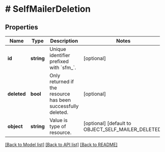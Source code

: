 # # SelfMailerDeletion

## Properties

Name | Type | Description | Notes
------------ | ------------- | ------------- | -------------
**id** | **string** | Unique identifier prefixed with &#x60;sfm_&#x60;. | [optional]
**deleted** | **bool** | Only returned if the resource has been successfully deleted. | [optional]
**object** | **string** | Value is type of resource. | [optional] [default to OBJECT_SELF_MAILER_DELETED]

[[Back to Model list]](../../README.md#models) [[Back to API list]](../../README.md#endpoints) [[Back to README]](../../README.md)
